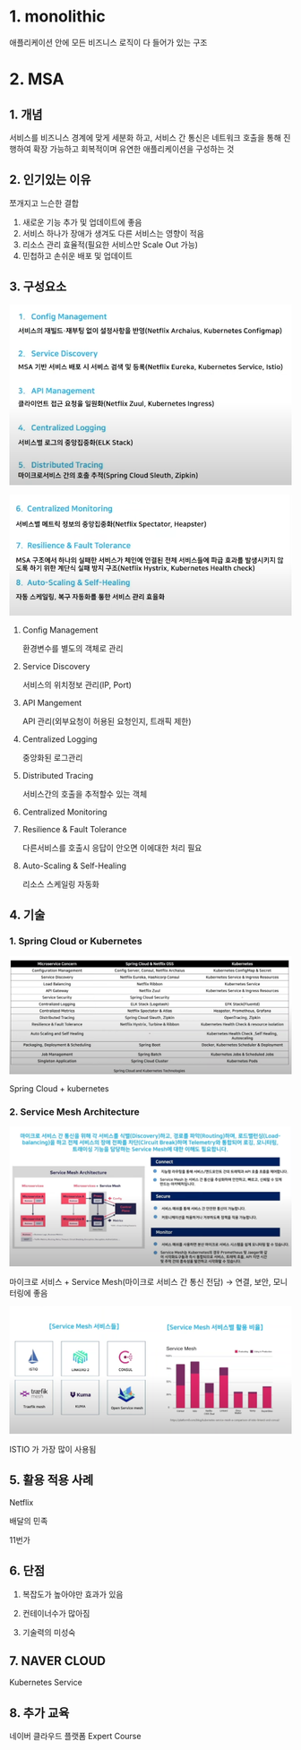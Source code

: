 # 1. monolithic

애플리케이션 안에 모든 비즈니스 로직이 다 들어가 있는 구조



# 2. MSA

## 1. 개념

서비스를 비즈니스 경계에 맞게 세분화 하고, 서비스 간 통신은 네트워크 호출을 통해 진행하여 확장 가능하고 회복적이며 유연한 애플리케이션을 구성하는 것



## 2. 인기있는 이유

쪼개지고 느슨한 결합

1. 새로운 기능 추가 및 업데이트에 좋음
2. 서비스 하나가 장애가 생겨도 다른 서비스는 영향이 적음
3. 리소스 관리 효율적(필요한 서비스만 Scale Out 가능)
4. 민첩하고 손쉬운 배포 및 업데이트



## 3. 구성요소

![image-20220718202825284](md-images/image-20220718202825284.png)

![image-20220718202844900](md-images/image-20220718202844900.png)

1. Config Management

   환경변수를 별도의 객체로 관리

2. Service Discovery

   서비스의 위치정보 관리(IP, Port)

3. API Mangement

   API 관리(외부요청이 허용된 요청인지, 트래픽 제한)

4. Centralized Logging

   중앙화된 로그관리

5. Distributed Tracing

   서비스간의 호출을 추적할수 있는 객체

6. Centralized Monitoring

7. Resilience & Fault Tolerance

   다른서비스를 호출시 응답이 안오면 이에대한 처리 필요

8. Auto-Scaling & Self-Healing

   리소스 스케일링 자동화 



## 4. 기술

### 1. Spring Cloud or Kubernetes

![image-20220718203901482](md-images/image-20220718203901482.png)

Spring Cloud + kubernetes



### 2. Service Mesh Architecture

![image-20220718204205570](md-images/image-20220718204205570.png)

마이크로 서비스 + Service Mesh(마이크로 서비스 간 통신 전담) -> 연결, 보안, 모니터링에 좋음



![image-20220718204557050](md-images/image-20220718204557050.png)

ISTIO 가 가장 많이 사용됨



## 5. 활용 적용 사례

Netflix

배달의 민족

11번가



## 6. 단점

1. 복잡도가 높아야만 효과가 있음

2. 컨테이너수가 많아짐
3. 기술력의 미성숙



## 7. NAVER CLOUD

Kubernetes Service 



## 8. 추가 교육

네이버 클라우드 플랫폼 Expert Course